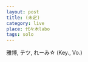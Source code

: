 ```yaml
---
layout: post
title: (未定)
category: live
place: 代々木labo
tags: solo
---
```


雅博, テツ, れーみ&#x2606; (Key., Vo.)